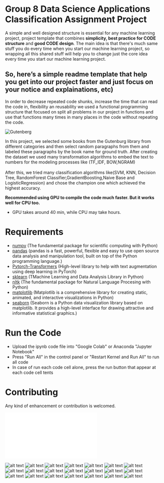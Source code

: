 # Group 8 Data Science Applications Classification Assignment Project 
A simple and well designed structure is essential for any machine learning project, project template that combines **simplicity, best practice for CODE structure** and **good CODE design**. 
The main idea is that there's much same stuff you do every time when you start our machine learning project, so wrapping all this shared stuff will help you to change just the core idea every time you start our machine learning project. 

**So, here’s a simple readme template that help you get into our project faster and just focus on your notice and explainations, etc)**
------------------------------------------------------------------------------------------------------------------------------------------------------
In order to decrease repeated code shunks, increase the time that can read the code in, flexibility an reusability we used a functional programming structure that focused on split all problems in our project in functions and use that functions many times in many places in the code without repeating the code.

![Gutenberg](https://drive.google.com/uc?export=view&id=1bOd8Hiv-sU8Skj1gYR-2cxLUEBIretyZ)


In this project, we selected some books from the Gutenburg library from different categories and then select random paragraphs from them and labeled these paragraphs by the book name for ground truth. After creating the dataset we used many transformation algorithms to embed the text to numbers for the modeling processes like (TF_IDF, BOW,NGRAM)
<br><br>
After this, we tried many classification algorithms like(SVM, KNN, Decision Tree, RandomForest Classifier,GradientBoosting,Naive Base and LogisticRegression) and chose the champion one which achieved the highest accuracy.

**Recommended using GPU to compile the code much faster.
But it works well for CPU too.**
- GPU takes around 40 min, while CPU may take hours.
 

# Requirements
- [numpy](https://numpy.org/) (The fundamental package for scientific computing with Python)
- [pandas](https://pandas.pydata.org/) (pandas is a fast, powerful, flexible and easy to use open source data analysis and manipulation tool, built on top of the Python programming language.) 
- [Pytorch-Transformers](https://pytorch.org/hub/huggingface_pytorch-transformers/) (High-level library to help with text augmentation using deep learning in PyTorch)
- [sklearn](https://scikit-learn.org/stable/) (TMachine Learning and Data Analysis Library in Python)
- [nltk](https://www.nltk.org/) (The fundamental package for Natural Language Procesing with Python)
- [matplotlib](https://matplotlib.org/) (Matplotlib is a comprehensive library for creating static, animated, and interactive visualizations in Python)
- [seaborn](https://seaborn.pydata.org/) (Seaborn is a Python data visualization library based on matplotlib. It provides a high-level interface for drawing attractive and informative statistical graphics.)

# Run the Code
- Upload the ipynb code file into "Google Colab" or Anaconda "Jupyter Notebook"
- Press "Run All" in the control panel or "Restart Kernel and Run All" to run all code 
- In case of run each code cell alone, press the run button that appear at each code cell
 tents
 
# Contributing
Any kind of enhancement or contribution is welcomed.

<embed src="Group8_ClassificationAssignment.pdf" type="application/pdf">

![alt text](images/Group8_ClassificationAssignment_page-0001.jpg)
![alt text](images/Group8_ClassificationAssignment_page-0002.jpg)
![alt text](images/Group8_ClassificationAssignment_page-0003.jpg)
![alt text](images/Group8_ClassificationAssignment_page-0004.jpg)
![alt text](images/Group8_ClassificationAssignment_page-0005.jpg)
![alt text](images/Group8_ClassificationAssignment_page-0006.jpg)
![alt text](images/Group8_ClassificationAssignment_page-0007.jpg)
![alt text](images/Group8_ClassificationAssignment_page-0008.jpg)
![alt text](images/Group8_ClassificationAssignment_page-0009.jpg)
![alt text](images/Group8_ClassificationAssignment_page-0010.jpg)
![alt text](images/Group8_ClassificationAssignment_page-0011.jpg)
![alt text](images/Group8_ClassificationAssignment_page-0012.jpg)
![alt text](images/Group8_ClassificationAssignment_page-0013.jpg)
![alt text](images/Group8_ClassificationAssignment_page-0014.jpg)
![alt text](images/Group8_ClassificationAssignment_page-0015.jpg)
![alt text](images/Group8_ClassificationAssignment_page-0016.jpg)
![alt text](images/Group8_ClassificationAssignment_page-0017.jpg)
![alt text](images/Group8_ClassificationAssignment_page-0018.jpg)
![alt text](images/Group8_ClassificationAssignment_page-0019.jpg)
![alt text](images/Group8_ClassificationAssignment_page-0020.jpg)
![alt text](images/Group8_ClassificationAssignment_page-0021.jpg)

 

